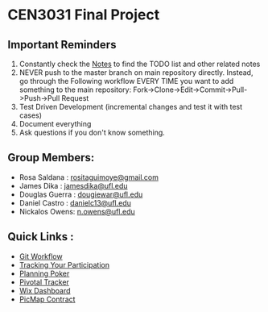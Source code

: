 # CEN3031 Final Project 
## Important Reminders
1. Constantly check the [Notes](./Notes) to find the TODO list and other related notes 
2. NEVER push to the master branch on main repository directly. Instead, go through the Following workflow EVERY TIME you want to add something to the main repository: Fork->Clone->Edit->Commit->Pull->Push->Pull Request
3. Test Driven Development (incremental changes and test it with test cases)
4. Document everything
5. Ask questions if you don't know something.

## Group Members: 
* Rosa Saldana : rositaguimoye@gmail.com
* James Dika : jamesdika@ufl.edu
* Douglas Guerra : dougiewar@ufl.edu 
* Daniel Castro : danielc13@ufl.edu
* Nickalos Owens: n.owens@ufl.edu

## Quick Links :
* [Git Workflow](https://www.atlassian.com/git/tutorials/comparing-workflows) 
* [Tracking Your Participation](https://docs.google.com/spreadsheets/d/1FM6hCZOfNxCgAADSbwArJAKsEWmtKXkIsMcdsi-wMLQ/edit?usp=sharing)
* [Planning Poker](https://www.planningpoker.com/)
* [Pivotal Tracker](https://www.pivotaltracker.com)
* [Wix Dashboard](https://www.wix.com/dashboard/83540a28-f0e8-452c-ba4a-0a8b0574961f/home)
* [PicMap Contract](https://docs.google.com/document/d/1kBx4sTfll_rDQmvIMWETr9w7LMy5FCFeI-XRxF9GyhQ/edit?usp=sharing)
